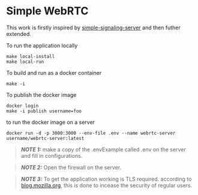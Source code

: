 # Simple WebRTC

This work is firstly inspired by [simple-signaling-server](https://www.100ms.live/blog/webrtc-python-react-app) and then futher extended.

To run the application locally

```shell
make local-install
make local-run
```

To build and run as a docker container

```shell
make -i
```

To publish the docker image

```shell
docker login
make -i publish username=foo
```


to run the docker image on a server

```shell
docker run -d -p 3000:3000 --env-file .env --name webrtc-server username/webrtc-server:latest
```

> **_NOTE 1:_**  make a copy of the .envExample called .env on the server and fill in configurations.

> **_NOTE 2:_**  Open the firewall on the server.

> **_NOTE 3:_**  To get the application working is TLS required. according to [blog.mozilla.org](https://blog.mozilla.org/webrtc/camera-microphone-require-https-in-firefox-68/), this is done to incease the security of regular users.